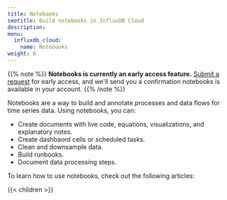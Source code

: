```yaml
---
title: Notebooks
seotitle: Build notebooks in InfluxDB Cloud
description:
menu:
  influxdb_cloud:
    name: Notebooks
weight: 6
---
```

{{% note %}}
**Notebooks is currently an early access feature.**
[Submit a request](https://w2.influxdata.com/notebooks-early-access/ ) for early access, and we'll send you a confirmation notebooks is available in your account.
{{% /note %}}

Notebooks are a way to build and annotate processes and data flows for time series data. Using notebooks, you can:

- Create documents with live code, equations, visualizations, and explanatory notes.
- Create dashbaord cells or scheduled tasks.
- Clean and downsample data.
- Build runbooks.
- Document data processing steps.

To learn how to use notebooks, check out the following articles:

{{< children >}}
